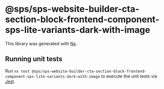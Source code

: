 # @sps/sps-website-builder-cta-section-block-frontend-component-sps-lite-variants-dark-with-image

This library was generated with [Nx](https://nx.dev).

## Running unit tests

Run `nx test @sps/sps-website-builder-cta-section-block-frontend-component-sps-lite-variants-dark-with-image` to execute the unit tests via [Jest](https://jestjs.io).
